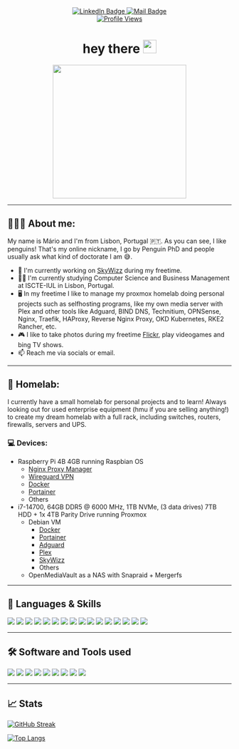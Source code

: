 <div id="badges" align="center">
  <a href="https://www.linkedin.com/in/kreativermario">
    <img src="https://img.shields.io/badge/LinkedIn-0077B5?style=for-the-badge&logo=linkedin&logoColor=white" alt="LinkedIn Badge"/>
  </a>
  <a href="mailto:kreativermario@gmail.com">
    <img src="https://img.shields.io/badge/Gmail-D14836?style=for-the-badge&logo=gmail&logoColor=white" alt="Mail Badge"/>
  </a>
</div>
<div id="stats" align="center">
  <a href="https://komarev.com/ghpvc/?username=kreativermario">
    <img src="https://komarev.com/ghpvc/?username=kreativermario&style=flat-square&color=blue" alt="Profile Views"/>
  </a>
</div>
<div id="about-me" align="center">
  <h1>
  hey there
  <img src="https://media.giphy.com/media/hvRJCLFzcasrR4ia7z/giphy.gif" width="30px"/>
  </h1>
  <img src="https://i.pinimg.com/originals/58/72/58/58725865c95fe20cfc595725fca0d6a3.gif" width="300"/>
</div>

---

## 👨‍💻🐧 About me:
My name is Mário and I'm from Lisbon, Portugal 🇵🇹. As you can see, I like penguins! That's my online nickname, I go by Penguin PhD and people usually ask what kind of doctorate I am 😅.
- 🔭 I'm currently working on [SkyWizz](https://github.com/kreativermario/SkyWizz) during my freetime.
- 👨‍🎓 I'm currently studying Computer Science and Business Management at ISCTE-IUL in Lisbon, Portugal.
- 🖥️ In my freetime I like to manage my proxmox homelab doing personal projects such as selfhosting programs, like my own media server with Plex and other tools like Adguard, BIND DNS, Technitium, OPNSense, Nginx, Traefik, HAProxy, Reverse Nginx Proxy, OKD Kubernetes, RKE2 Rancher, etc. 
- 🎮 I like to take photos during my freetime [Flickr](https://www.flickr.com/photos/kreativermario/), play videogames and bing TV shows.
- 📫 Reach me via socials or email.
  
---

## 🔬 Homelab:

I currently have a small homelab for personal projects and to learn! Always looking out for used enterprise equipment (hmu if you are selling anything!) to create my dream homelab with a full rack, including switches, routers, firewalls, servers and UPS.

### 💻 Devices: 
-  Raspberry Pi 4B 4GB running Raspbian OS
    - [Nginx Proxy Manager](https://nginxproxymanager.com/)
    - [Wireguard VPN](https://www.wireguard.com/)
    - [Docker](https://www.docker.com/)
    - [Portainer](https://www.portainer.io/)
    - Others
- i7-14700, 64GB DDR5 @ 6000 MHz, 1TB NVMe, (3 data drives) 7TB HDD + 1x 4TB Parity Drive running Proxmox
    - Debian VM
      - [Docker](https://www.docker.com/)
      - [Portainer](https://www.portainer.io/)
      - [Adguard](https://adguard.com/en/welcome.html)
      - [Plex](https://www.plex.tv/)
      - [SkyWizz](https://github.com/kreativermario/SkyWizz)
      - Others
    - OpenMediaVault as a NAS with Snapraid + Mergerfs
  
  
---
## 📖 Languages & Skills
<div id="skills">
  <img src="https://img.shields.io/badge/Java-ED8B00?style=for-the-badge&logo=openjdk&logoColor=white"/>
  <img src="https://img.shields.io/badge/Python-3776AB?style=for-the-badge&logo=python&logoColor=white"/>
  <img src="https://img.shields.io/badge/C-00599C?style=for-the-badge&logo=c&logoColor=white"/>
  <img src="https://img.shields.io/badge/PHP-777BB4?style=for-the-badge&logo=php&logoColor=white"/>
  <img src="https://img.shields.io/badge/javascript-%23323330.svg?style=for-the-badge&logo=javascript&logoColor=%23F7DF1E"/>
  <img src="https://img.shields.io/badge/HTML5-E34F26?style=for-the-badge&logo=html5&logoColor=white"/>
  <img src="https://img.shields.io/badge/CSS3-1572B6?style=for-the-badge&logo=css3&logoColor=white"/>
  <img src="https://img.shields.io/badge/Django-092E20?style=for-the-badge&logo=django&logoColor=white"/>
  <img src="https://img.shields.io/badge/MongoDB-4EA94B?style=for-the-badge&logo=mongodb&logoColor=white"/>
  <img src="https://img.shields.io/badge/MySQL-005C84?style=for-the-badge&logo=mysql&logoColor=white"/>
  <img src="https://img.shields.io/badge/MariaDB-003545?style=for-the-badge&logo=mariadb&logoColor=white"/>
  <img src="https://img.shields.io/badge/react-%2320232a.svg?style=for-the-badge&logo=react&logoColor=%2361DAFB"/>
  <img src="https://img.shields.io/badge/express.js-%23404d59.svg?style=for-the-badge&logo=express&logoColor=%2361DAFB"/>
  <img src="https://img.shields.io/badge/node.js-6DA55F?style=for-the-badge&logo=node.js&logoColor=white"/>
  <img src="https://img.shields.io/badge/ansible-%231A1918.svg?style=for-the-badge&logo=ansible&logoColor=white"/>
  <img src="https://img.shields.io/badge/terraform-%235835CC.svg?style=for-the-badge&logo=terraform&logoColor=white"/>
</div>

---
## 🛠️ Software and Tools used
<div id="tools">
  <img src="https://img.shields.io/badge/IntelliJ_IDEA-000000.svg?style=for-the-badge&logo=intellij-idea&logoColor=white"/>
  <img src="https://img.shields.io/badge/Visual_Studio_Code-0078D4?style=for-the-badge&logo=visual%20studio%20code&logoColor=white"/>
  <img src="https://img.shields.io/badge/Eclipse-2C2255?style=for-the-badge&logo=eclipse&logoColor=white"/>
  <img src="https://img.shields.io/badge/PyCharm-000000.svg?&style=for-the-badge&logo=PyCharm&logoColor=white"/>
  <img src="https://img.shields.io/badge/Trello-0052CC?style=for-the-badge&logo=trello&logoColor=white"/>
  <img src="https://img.shields.io/badge/GIT-E44C30?style=for-the-badge&logo=git&logoColor=white"/>
  <img src="https://img.shields.io/badge/iTerm2-000000?style=for-the-badge&logo=iterm2&logoColor=white"/>
  <img src="https://img.shields.io/badge/docker-%230db7ed.svg?style=for-the-badge&logo=docker&logoColor=white"/>
  <img src="https://img.shields.io/badge/Figma-F24E1E?style=for-the-badge&logo=figma&logoColor=white"/>
</div>

---

## 📈 Stats

[![GitHub Streak](http://github-readme-streak-stats.herokuapp.com?user=kreativermario&mode=weekly)](https://git.io/streak-stats)

[![Top Langs](https://github-readme-stats.vercel.app/api/top-langs/?username=kreativermario&layout=compact&theme=vision-friendly-light)](https://github.com/anuraghazra/github-readme-stats)
